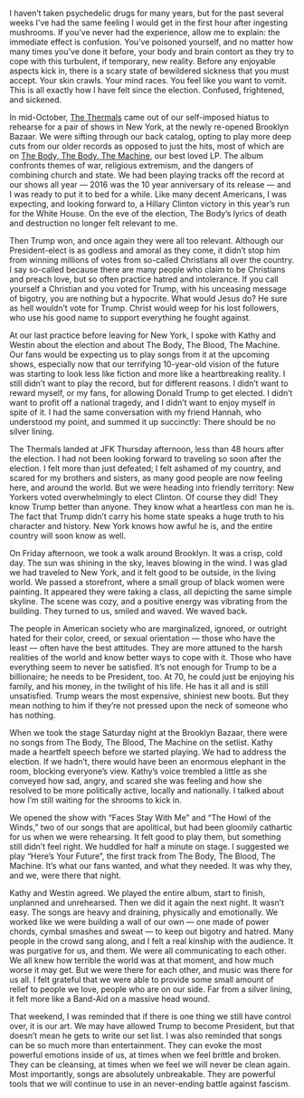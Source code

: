 I haven’t taken psychedelic drugs for many years, but for the past several weeks I’ve had the same feeling I would get in the first hour after ingesting mushrooms. If you’ve never had the experience, allow me to explain: the immediate effect is confusion. You’ve poisoned yourself, and no matter how many times you’ve done it before, your body and brain contort as they try to cope with this turbulent, if temporary, new reality. Before any enjoyable aspects kick in, there is a scary state of bewildered sickness that you must accept. Your skin crawls. Your mind races. You feel like you want to vomit. This is all exactly how I have felt since the election. Confused, frightened, and sickened.


In mid-October, [The Thermals](http://www.thethermals.com/) came out of our self-imposed hiatus to rehearse for a pair of shows in New York, at the newly re-opened Brooklyn Bazaar. We were sifting through our back catalog, opting to play more deep cuts from our older records as opposed to just the hits, most of which are on [The Body, The Body, The Machine](http://www.thethermals.com/shop/the-body-the-blood-the-machine-cd/), our best loved LP. The album confronts themes of war, religious extremism, and the dangers of combining church and state. We had been playing tracks off the record at our shows all year — 2016 was the 10 year anniversary of its release — and I was ready to put it to bed for a while. Like many decent Americans, I was expecting, and looking forward to, a Hillary Clinton victory in this year’s run for the White House. On the eve of the election, The Body’s lyrics of death and destruction no longer felt relevant to me.


Then Trump won, and once again they were all too relevant. Although our President-elect is as godless and amoral as they come, it didn’t stop him from winning millions of votes from so-called Christians all over the country. I say so-called because there are many people who claim to be Christians and preach love, but so often practice hatred and intolerance. If you call yourself a Christian and you voted for Trump, with his unceasing message of bigotry, you are nothing but a hypocrite. What would Jesus do? He sure as hell wouldn’t vote for Trump. Christ would weep for his lost followers, who use his good name to support everything he fought against. 


At our last practice before leaving for New York, I spoke with Kathy and Westin about the election and about The Body, The Blood, The Machine. Our fans would be expecting us to play songs from it at the upcoming shows, especially now that our terrifying 10-year-old vision of the future was starting to look less like fiction and more like a heartbreaking reality. I still didn’t want to play the record, but for different reasons. I didn’t want to reward myself, or my fans, for allowing Donald Trump to get elected. I didn’t want to profit off a national tragedy, and I didn’t want to enjoy myself in spite of it. I had the same conversation with my friend Hannah, who understood my point, and summed it up succinctly: There should be no silver lining.


The Thermals landed at JFK Thursday afternoon, less than 48 hours after the election. I had not been looking forward to traveling so soon after the election. I felt more than just defeated; I felt ashamed of my country, and scared for my brothers and sisters, as many good people are now feeling here, and around the world. But we were heading into friendly territory: New Yorkers voted overwhelmingly to elect Clinton. Of course they did! They know Trump better than anyone. They know what a heartless con man he is. The fact that Trump didn’t carry his home state speaks a huge truth to his character and history. New York knows how awful he is, and the entire country will soon know as well.


On Friday afternoon, we took a walk around Brooklyn. It was a crisp, cold day. The sun was shining in the sky, leaves blowing in the wind. I was glad we had traveled to New York, and it felt good to be outside, in the living world. We passed a storefront, where a small group of black women were painting. It appeared they were taking a class, all depicting the same simple skyline. The scene was cozy, and a positive energy was vibrating from the building. They turned to us, smiled and waved. We waved back.


The people in American society who are marginalized, ignored, or outright hated for their color, creed, or sexual orientation — those who have the least — often have the best attitudes. They are more attuned to the harsh realities of the world and know better ways to cope with it. Those who have everything seem to never be satisfied. It’s not enough for Trump to be a billionaire; he needs to be President, too. At 70, he could just be enjoying his family, and his money, in the twilight of his life. He has it all and is still unsatisfied. Trump wears the most expensive, shiniest new boots. But they mean nothing to him if they’re not pressed upon the neck of someone who has nothing.


When we took the stage Saturday night at the Brooklyn Bazaar, there were no songs from The Body, The Blood, The Machine on the setlist. Kathy made a heartfelt speech before we started playing. We had to address the election. If we hadn’t, there would have been an enormous elephant in the room, blocking everyone’s view. Kathy’s voice trembled a little as she conveyed how sad, angry, and scared she was feeling and how she resolved to be more politically active, locally and nationally. I talked about how I’m still waiting for the shrooms to kick in. 


We opened the show with “Faces Stay With Me” and “The Howl of the Winds,” two of our songs that are apolitical, but had been gloomily cathartic for us when we were rehearsing. It felt good to play them, but something still didn’t feel right. We huddled for half a minute on stage. I suggested we play “Here’s Your Future”, the first track from The Body, The Blood, The Machine. It’s what our fans wanted, and what they needed. It was why they, and we, were there that night.


Kathy and Westin agreed. We played the entire album, start to finish, unplanned and unrehearsed. Then we did it again the next night. It wasn’t easy. The songs are heavy and draining, physically and emotionally. We worked like we were building a wall of our own — one made of power chords, cymbal smashes and sweat — to keep out bigotry and hatred. Many people in the crowd sang along, and I felt a real kinship with the audience. It was purgative for us, and them. We were all communicating to each other. We all knew how terrible the world was at that moment, and how much worse it may get. But we were there for each other, and music was there for us all. I felt grateful that we were able to provide some small amount of relief to people we love, people who are on our side. Far from a silver lining, it felt more like a Band-Aid on a massive head wound. 


That weekend, I was reminded that if there is one thing we still have control over, it is our art. We may have allowed Trump to become President, but that doesn’t mean he gets to write our set list. I was also reminded that songs can be so much more than entertainment. They can evoke the most powerful emotions inside of us, at times when we feel brittle and broken. They can be cleansing, at times when we feel we will never be clean again. Most importantly, songs are absolutely unbreakable. They are powerful tools that we will continue to use in an never-ending battle against fascism.
